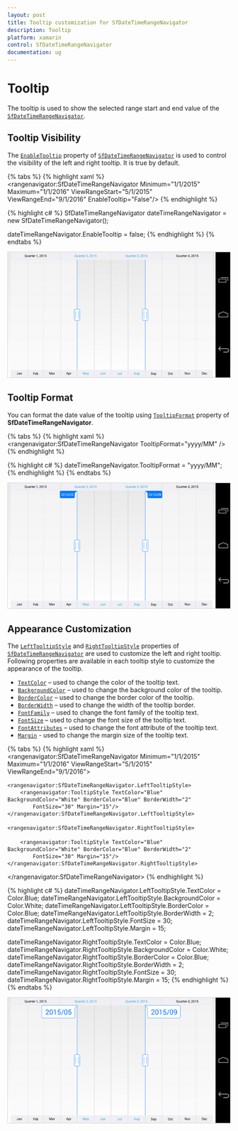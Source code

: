 ```yaml
---
layout: post
title: Tooltip customization for SfDateTimeRangeNavigator
description: Tooltip
platform: xamarin
control: SfDateTimeRangeNavigator
documentation: ug
---
```


# Tooltip

The tooltip is used to show the selected range start and end value of the [`SfDateTimeRangeNavigator`](https://help.syncfusion.com/cr/cref_files/xamarin/sfchart/Syncfusion.SfChart.XForms~Syncfusion.RangeNavigator.XForms.SfDateTimeRangeNavigator.html).

## Tooltip Visibility

The [`EnableTooltip`](https://help.syncfusion.com/cr/cref_files/xamarin/sfchart/Syncfusion.SfChart.XForms~Syncfusion.RangeNavigator.XForms.SfDateTimeRangeNavigator~EnableTooltip.html) property of [`SfDateTimeRangeNavigator`](https://help.syncfusion.com/cr/cref_files/xamarin/sfchart/Syncfusion.SfChart.XForms~Syncfusion.RangeNavigator.XForms.SfDateTimeRangeNavigator.html) is used to control the visibility of the left and right tooltip. It is true by default.

{% tabs %}
{% highlight xaml %}
<rangenavigator:SfDateTimeRangeNavigator Minimum="1/1/2015" Maximum="1/1/2016" ViewRangeStart="5/1/2015" 
	ViewRangeEnd="9/1/2016" EnableTooltip="False"/>
{% endhighlight %}

{% highlight c# %}
SfDateTimeRangeNavigator dateTimeRangeNavigator = new SfDateTimeRangeNavigator(); 

dateTimeRangeNavigator.EnableTooltip = false;
{% endhighlight %}
{% endtabs %}

![](tooltip_images/tooltip_img1.png)

## Tooltip Format

You can format the date value of the tooltip using [`TooltipFormat`](https://help.syncfusion.com/cr/cref_files/xamarin/sfchart/Syncfusion.SfChart.XForms~Syncfusion.RangeNavigator.XForms.SfDateTimeRangeNavigator~TooltipFormat.html) property of **SfDateTimeRangeNavigator**.

{% tabs %}
{% highlight xaml %}
<rangenavigator:SfDateTimeRangeNavigator TooltipFormat="yyyy/MM" />
{% endhighlight %}

{% highlight c# %}
dateTimeRangeNavigator.TooltipFormat = "yyyy/MM";
{% endhighlight %}
{% endtabs %}

![](tooltip_images/tooltip_img2.png)

## Appearance Customization

The [`LeftTooltipStyle`](https://help.syncfusion.com/cr/cref_files/xamarin/sfchart/Syncfusion.SfChart.XForms~Syncfusion.RangeNavigator.XForms.SfDateTimeRangeNavigator~LeftTooltipStyle.html) and [`RightTooltipStyle`](https://help.syncfusion.com/cr/cref_files/xamarin/sfchart/Syncfusion.SfChart.XForms~Syncfusion.RangeNavigator.XForms.SfDateTimeRangeNavigator~RightTooltipStyle.html) properties of [`SfDateTimeRangeNavigator`](https://help.syncfusion.com/cr/cref_files/xamarin/sfchart/Syncfusion.SfChart.XForms~Syncfusion.RangeNavigator.XForms.SfDateTimeRangeNavigator.html) are used to customize the left and right tooltip. Following properties are available in each tooltip style to customize the appearance of the tooltip.

* [`TextColor`](https://help.syncfusion.com/cr/cref_files/xamarin/sfchart/Syncfusion.SfChart.XForms~Syncfusion.RangeNavigator.XForms.TooltipStyle~TextColor.html) – used to change the color of the tooltip text.
* [`BackgroundColor`](https://help.syncfusion.com/cr/cref_files/xamarin/sfchart/Syncfusion.SfChart.XForms~Syncfusion.RangeNavigator.XForms.TooltipStyle~BackgroundColor.html) – used to change the background color of the tooltip.
* [`BorderColor`](https://help.syncfusion.com/cr/cref_files/xamarin/sfchart/Syncfusion.SfChart.XForms~Syncfusion.RangeNavigator.XForms.TooltipStyle~BorderColor.html) – used to change the border color of the tooltip.
* [`BorderWidth`](https://help.syncfusion.com/cr/cref_files/xamarin/sfchart/Syncfusion.SfChart.XForms~Syncfusion.RangeNavigator.XForms.TooltipStyle~BorderWidth.html) – used to change the width of the tooltip border.
* [`FontFamily`](https://help.syncfusion.com/cr/cref_files/xamarin/sfchart/Syncfusion.SfChart.XForms~Syncfusion.RangeNavigator.XForms.TooltipStyle~FontFamily.html) – used to change the font family of the tooltip text.
* [`FontSize`](https://help.syncfusion.com/cr/cref_files/xamarin/sfchart/Syncfusion.SfChart.XForms~Syncfusion.RangeNavigator.XForms.TooltipStyle~FontSize.html) – used to change the font size of the tooltip text.
* [`FontAttributes`](https://help.syncfusion.com/cr/cref_files/xamarin/sfchart/Syncfusion.SfChart.XForms~Syncfusion.RangeNavigator.XForms.TooltipStyle~FontAttributes.html) – used to change the font attribute of the tooltip text.
* [`Margin`](https://help.syncfusion.com/cr/cref_files/xamarin/sfchart/Syncfusion.SfChart.XForms~Syncfusion.RangeNavigator.XForms.TooltipStyle~Margin.html) - used to change the margin size of the tooltip text.

{% tabs %}
{% highlight xaml %}
<rangenavigator:SfDateTimeRangeNavigator Minimum="1/1/2015" Maximum="1/1/2016" ViewRangeStart="5/1/2015" ViewRangeEnd="9/1/2016">

	<rangenavigator:SfDateTimeRangeNavigator.LeftTooltipStyle>
		<rangenavigator:TooltipStyle TextColor="Blue" BackgroundColor="White" BorderColor="Blue" BorderWidth="2" 
			FontSize="30" Margin="15"/>
	</rangenavigator:SfDateTimeRangeNavigator.LeftTooltipStyle>
	
	<rangenavigator:SfDateTimeRangeNavigator.RightTooltipStyle>
	
		<rangenavigator:TooltipStyle TextColor="Blue" BackgroundColor="White" BorderColor="Blue" BorderWidth="2" 
			FontSize="30" Margin="15"/>
	</rangenavigator:SfDateTimeRangeNavigator.RightTooltipStyle>
	
</rangenavigator:SfDateTimeRangeNavigator>
{% endhighlight %}

{% highlight c# %}
dateTimeRangeNavigator.LeftTooltipStyle.TextColor = Color.Blue;
dateTimeRangeNavigator.LeftTooltipStyle.BackgroundColor = Color.White;
dateTimeRangeNavigator.LeftTooltipStyle.BorderColor = Color.Blue;
dateTimeRangeNavigator.LeftTooltipStyle.BorderWidth = 2;
dateTimeRangeNavigator.LeftTooltipStyle.FontSize = 30;
dateTimeRangeNavigator.LeftTooltipStyle.Margin = 15;

dateTimeRangeNavigator.RightTooltipStyle.TextColor = Color.Blue;
dateTimeRangeNavigator.RightTooltipStyle.BackgroundColor = Color.White;
dateTimeRangeNavigator.RightTooltipStyle.BorderColor = Color.Blue;
dateTimeRangeNavigator.RightTooltipStyle.BorderWidth = 2;
dateTimeRangeNavigator.RightTooltipStyle.FontSize = 30;
dateTimeRangeNavigator.RightTooltipStyle.Margin = 15;
{% endhighlight %}
{% endtabs %}

![](tooltip_images/tooltip_img3.png)


